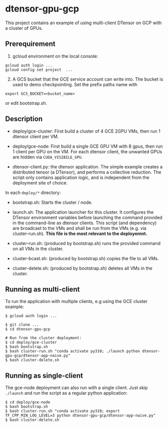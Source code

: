 # dtensor-gpu-gcp

This project contains an example of using multi-client DTensor on GCP with a
cluster of GPUs.

## Prerequirement

1. gcloud environment on the local console:
  ```
  gcloud auth login ...
  gcloud config set project  ...
  ```

2. A GCS bucket that the GCE service account can write into. The bucket is used
  to demo checkpointing. Set the prefix paths name with
  ```
  export GCS_BUCKET=<bucket_name>
  ```
  or edit bootstrap.sh.


## Description

- deploy/gce-cluster: First build a cluster of 4 GCE 2GPU VMs, then run 1 dtensor
  client per VM.

- deploy/gce-node: First build a single GCE GPU VM with 8 gpus, then run 1 client
  per GPU on the VM. For each dtensor client, the unwanted GPUs are hidden via
  `CUDA_VISIBILE_GPU`.

- dtensor-client.py: the dtensor application. The simple example creates a
  distributed tensor (a DTensor), and performs a collective reduction.
  The script only contains application logic, and is independent from the
  deployment site of choice.

In each `deploy/*` directory:

- bootstrap.sh: Starts the cluster / node.

- launch.sh: The application launcher for this cluster. It configures the
  DTensor environment variables before launching the command provided in
  the command-line as dtensor clients.
  This script (and dependency) are broadcast to the VMs and shall be run from
  the VMs (e.g. via cluster-run.sh).
  **This file is the most relevant to the deployemnt.**

- cluster-run.sh: (produced by bootstrap.sh) runs the provided command
  on all VMs in the cluster.

- cluster-bcast.sh: (produced by bootstrap.sh) copies the file to all VMs.

- cluster-delete.sh: (produced by bootstrap.sh) deletes all VMs
  in the cluster.

## Running as multi-client


To run the application with multiple clients, e.g using the GCE cluster example:

```
$ gcloud auth login ...

$ git clone ...
$ cd dtensor-gpu-gcp

# Run from the cluster deployment:
$ cd deploy/gce-cluster
$ bash bootstrap.sh
$ bash cluster-run.sh "conda activate py310; ./launch python dtensor-gpu-gcp/dtensor-app-naive.py"
$ bash cluster-delete.sh
```

## Running as single-client
The gce-node deployment can also run with a single client.
Just skip `./launch` and run the script as a regular python application:

```
$ cd deploy/gce-node
$ bash bootstrap.sh
$ bash cluster-run.sh "conda activate py310; export TF_CPP_MIN_LOG_LEVEL=3 python dtensor-gpu-gcp/dtensor-app-naive.py"
$ bash cluster-delete.sh
```

